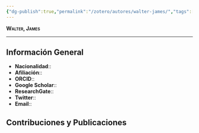 ```yaml
---
{"dg-publish":true,"permalink":"/zotero/autores/walter-james/","tags":["#autor","#researcher"]}
---
```



<span style="font-variant:small-caps; font-weight: bold;"> Walter, James </span>

---


## Información General

- **Nacionalidad**:: 
- **Afiliación**:: 
- **ORCID**:: 
- **Google Scholar**:: 
- **ResearchGate**:: 
- **Twitter**:: 
- **Email**::
  
## Contribuciones y Publicaciones







